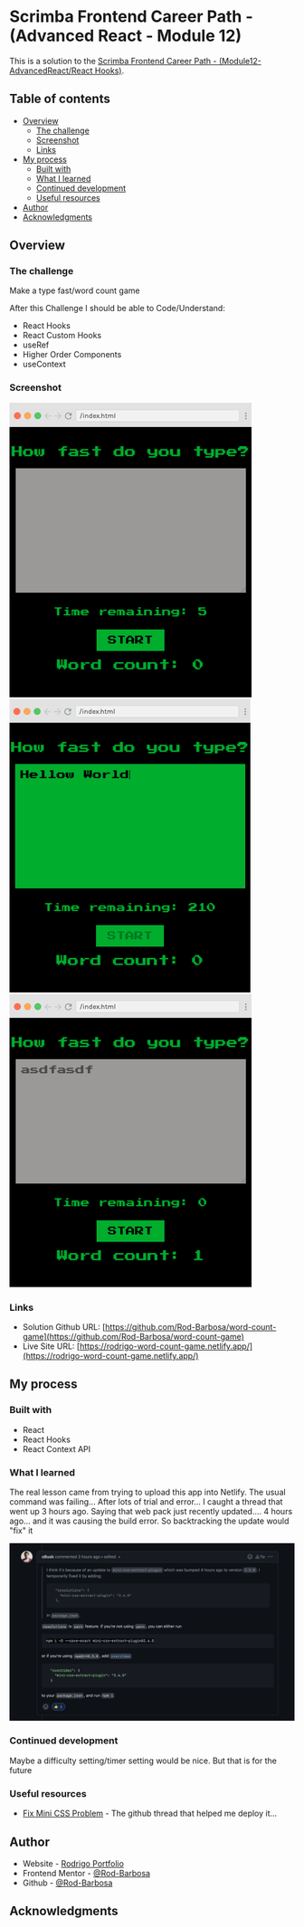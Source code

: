 # Scrimba Frontend Career Path - (Advanced React - Module 12)

This is a solution to the [Scrimba Frontend Career Path - (Module12-AdvancedReact/React Hooks)](https://scrimba.com/learn/frontend).

## Table of contents

- [Overview](#overview)
  - [The challenge](#the-challenge)
  - [Screenshot](#screenshot)
  - [Links](#links)
- [My process](#my-process)
  - [Built with](#built-with)
  - [What I learned](#what-i-learned)
  - [Continued development](#continued-development)
  - [Useful resources](#useful-resources)
- [Author](#author)
- [Acknowledgments](#acknowledgments)


## Overview

### The challenge

Make a type fast/word count game

After this Challenge I should be able to Code/Understand:

- React Hooks
- React Custom Hooks
- useRef
- Higher Order Components
- useContext

### Screenshot

![](./start.png)
![](./mid.png)
![](./end.png)

### Links

- Solution Github URL: [https://github.com/Rod-Barbosa/word-count-game](https://github.com/Rod-Barbosa/word-count-game)
- Live Site URL: [https://rodrigo-word-count-game.netlify.app/](https://rodrigo-word-count-game.netlify.app/)

## My process

### Built with

- React
- React Hooks
- React Context API

### What I learned

The real lesson came from trying to upload this app into Netlify. The usual command was failing... After lots of trial and error...
I caught a thread that went up 3 hours ago. 
Saying that web pack just recently updated.... 4 hours ago... and it was causing the build error.
So backtracking the update would "fix" it

![](./issue.png)

### Continued development

Maybe a difficulty setting/timer setting would be nice. But that is for the future

### Useful resources

- [Fix Mini CSS Problem](https://github.com/facebook/create-react-app/issues/11930) - The github thread that helped me deploy it... 


## Author

- Website - [Rodrigo Portfolio](https://www.gelatodigital.com)
- Frontend Mentor - [@Rod-Barbosa](https://www.frontendmentor.io/profile/Rod-Barbosa)
- Github - [@Rod-Barbosa](https://github.com/Rod-Barbosa)

## Acknowledgments




